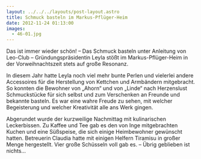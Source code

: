 ```yaml
---
layout: ../../../layouts/post-layout.astro
title: Schmuck basteln im Markus-Pflüger-Heim
date: 2012-11-24 01:13:00
images:
  - 46-01.jpg
---
```


Das ist immer wieder schön! – Das Schmuck basteln unter Anleitung von Leo-Club – Gründungspräsidentin Leyla stößt im Markus-Pflüger-Heim in der Vorweihnachtszeit stets auf große Resonanz.

In diesem Jahr hatte Leyla noch viel mehr bunte Perlen und vielerlei andere Accessoires für die Herstellung von Kettchen und Armbändern mitgebracht. So konnten die Bewohner von „Ahorn“ und von „Linde“ nach Herzenslust Schmuckstücke für sich selbst und zum Verschenken an Freunde und bekannte basteln. Es war eine wahre Freude zu sehen, mit welcher Begeisterung und welcher Kreativität alle ans Werk gingen.

Abgerundet wurde der kurzweilige Nachmittag mit kulinarischen Leckerbissen. Zu Kaffee und Tee gab es den von Inge mitgebrachten Kuchen und eine Süßspeise, die sich einige Heimbewohner gewünscht hatten. Betreuerin Claudia hatte mit einigen Helfern Tiramisu in großer Menge hergestellt. Vier große Schüsseln voll gab es. – Übrig geblieben ist nichts…
